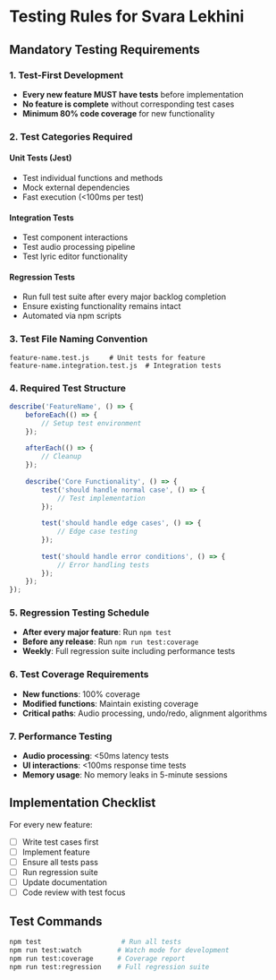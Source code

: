 # Testing Rules for Svara Lekhini

## Mandatory Testing Requirements

### 1. **Test-First Development**
- **Every new feature MUST have tests** before implementation
- **No feature is complete** without corresponding test cases
- **Minimum 80% code coverage** for new functionality

### 2. **Test Categories Required**

#### **Unit Tests** (Jest)
- Test individual functions and methods
- Mock external dependencies
- Fast execution (<100ms per test)

#### **Integration Tests**
- Test component interactions
- Test audio processing pipeline
- Test lyric editor functionality

#### **Regression Tests**
- Run full test suite after every major backlog completion
- Ensure existing functionality remains intact
- Automated via npm scripts

### 3. **Test File Naming Convention**
```
feature-name.test.js     # Unit tests for feature
feature-name.integration.test.js  # Integration tests
```

### 4. **Required Test Structure**
```javascript
describe('FeatureName', () => {
    beforeEach(() => {
        // Setup test environment
    });
    
    afterEach(() => {
        // Cleanup
    });
    
    describe('Core Functionality', () => {
        test('should handle normal case', () => {
            // Test implementation
        });
        
        test('should handle edge cases', () => {
            // Edge case testing
        });
        
        test('should handle error conditions', () => {
            // Error handling tests
        });
    });
});
```

### 5. **Regression Testing Schedule**
- **After every major feature**: Run `npm test`
- **Before any release**: Run `npm run test:coverage`
- **Weekly**: Full regression suite including performance tests

### 6. **Test Coverage Requirements**
- **New functions**: 100% coverage
- **Modified functions**: Maintain existing coverage
- **Critical paths**: Audio processing, undo/redo, alignment algorithms

### 7. **Performance Testing**
- **Audio processing**: <50ms latency tests
- **UI interactions**: <100ms response time tests
- **Memory usage**: No memory leaks in 5-minute sessions

## Implementation Checklist

For every new feature:
- [ ] Write test cases first
- [ ] Implement feature
- [ ] Ensure all tests pass
- [ ] Run regression suite
- [ ] Update documentation
- [ ] Code review with test focus

## Test Commands
```bash
npm test                    # Run all tests
npm run test:watch         # Watch mode for development
npm run test:coverage      # Coverage report
npm run test:regression    # Full regression suite
```
